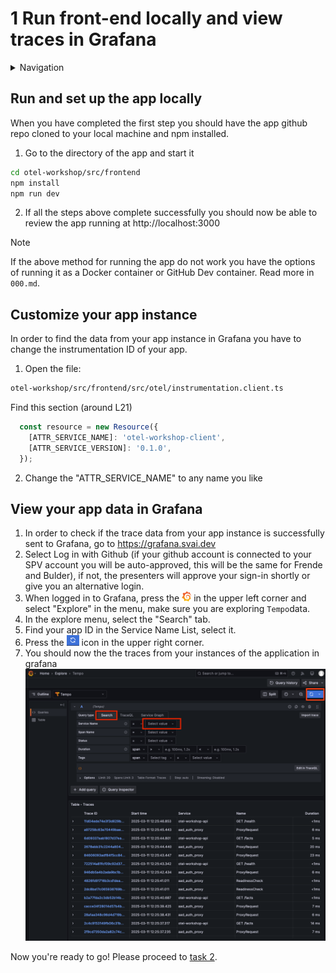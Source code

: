 # 1 Run front-end locally and view traces in Grafana

<details>
<summary>Navigation</summary>

0. ~~[Getting started](./000.md)~~
1. **Run Front End App Locally** (this task)
2. [Set up distributed tracing](./002.md)
3. [Bonus - Metrics](./003.md)

</details>

## Run and set up the app locally

When you have completed the first step you should have the app github repo cloned to your local machine and npm installed.

1. Go to the directory of the app and start it

```bash
cd otel-workshop/src/frontend
npm install
npm run dev
```

2. If all the steps above complete successfully you should now be able to review the app running at http://localhost:3000

> [!NOTE]  
> If the above method for running the app do not work you have the options of running it as a Docker container or GitHub Dev container. Read more in `000.md`. 

## Customize your app instance

In order to find the data from your app instance in Grafana you have to change the instrumentation ID of your app.

1. Open the file:

```bash
otel-workshop/src/frontend/src/otel/instrumentation.client.ts
```

Find this section (around L21)

```js
  const resource = new Resource({
    [ATTR_SERVICE_NAME]: 'otel-workshop-client',
    [ATTR_SERVICE_VERSION]: '0.1.0',
  });
```

2. Change the "ATTR_SERVICE_NAME" to any name you like

## View your app data in Grafana

1. In order to check if the trace data from your app instance is successfully sent to Grafana, go to <https://grafana.svai.dev>
2. Select Log in with Github (if your github account is connected to your SPV account you will be auto-approved, this will be the same for Frende and Bulder), if not, the presenters will approve your sign-in shortly or give you an alternative login.
3. When logged in to Grafana, press the <img src="image.png" alt="drawing" width="15"/>
 in the upper left corner and select "Explore" in the menu, make sure you are exploring `Tempo`data.
4. In the explore menu, select the "Search" tab.
5. Find your app ID in the Service Name List, select it.
6. Press the <img src="image-2.png" alt="drawing" width="20"/> icon in the upper right corner.
7. You should now the the traces from your instances of the application in grafana
![alt text](image-4.png)

Now you're ready to go!
Please proceed to [task 2](./002.md).
